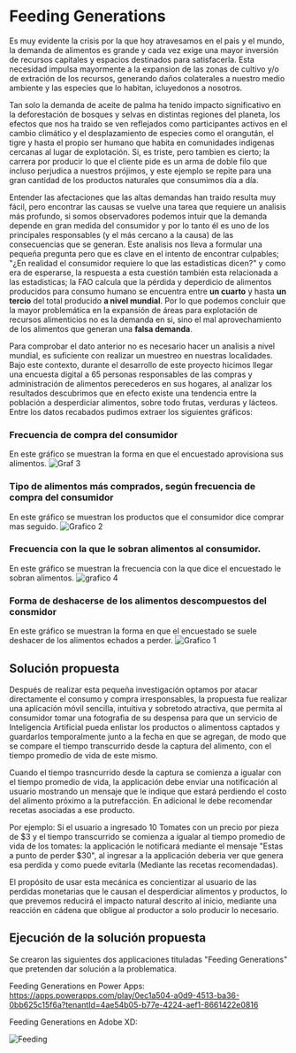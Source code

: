 # Feeding Generations

Es muy evidente la crisis por la que hoy atravesamos en el pais y el mundo, la demanda de alimentos es grande y cada vez exige una mayor inversión de recursos capitales y espacios
destinados para satisfacerla. Esta necesidad impulsa mayormente a la expansion de las zonas de cultivo y/o de extración de los recursos, generando daños colaterales a nuestro medio ambiente y las especies que lo habitan, icluyedonos a nosotros.

Tan solo la demanda de aceite de palma ha tenido impacto significativo en la deforestación de bosques y selvas en distintas regiones del planeta, los efectos que nos ha traido se ven reflejados como participantes activos en el cambio climático y el desplazamiento de especies como el orangután, el tigre y hasta el propio ser humano que habita en comunidades indigenas cercanas al lugar de explotación. Si, es triste, pero tambien es cierto; la carrera por producir lo que el cliente pide es un arma de doble filo que incluso perjudica a nuestros prójimos, y este ejemplo se repite para una gran cantidad de los productos naturales que consumimos día a día.

Entender las afectaciones que las altas demandas han traido resulta muy fácil, pero encontrar las causas se vuelve una tarea que requiere un analisis más profundo, si somos observadores podemos intuir que la demanda depende en gran medida del consumidor y por lo tanto él es uno de los principales responsables (y el más cercano a la causa) de las consecuencias que se generan. Este analisis nos lleva a formular una pequeña pregunta pero que es clave en el intento de encontrar culpables; "¿En realidad el consumidor requiere lo que las estadisticas dicen?" y como era de esperarse, la respuesta a esta cuestión también esta relacionada a las estadisticas; la FAO calcula que la pérdida y deperdicio de alimentos producidos para consumo humano se encuentra entre **un
cuarto** y hasta **un tercio** del total producido **a nivel mundial**. Por lo que podemos concluir que la mayor problemática en la expansión de áreas para explotación de recursos alimenticios no es la demanda en si, sino el mal aprovechamiento de los alimentos que generan una **falsa demanda**.

Para comprobar el dato anterior no es necesario hacer un analisis a nivel mundial, es suficiente con realizar un muestreo en nuestras localidades. Bajo este contexto, durante el desarrollo de este proyecto hicimos llegar una encuesta digital a 65 personas responsables de las compras y administración de alimentos perecederos en sus hogares, al analizar los resultados descubrimos que en efecto existe una tendencia entre la población a desperdiciar alimentos, sobre todo frutas, verduras y lácteos. Entre los datos recabados pudimos extraer los siguientes gráficos:

### Frecuencia de compra del consumidor
En este gráfico se muestran la forma en que el encuestado aprovisiona sus alimentos.
![Graf 3](https://user-images.githubusercontent.com/71684155/98471168-20039b00-21b0-11eb-904c-380b79e10562.jpeg)

### Tipo de alimentos más comprados, según frecuencia de compra del consumidor
En este gráfico se muestran los productos que el consumidor dice comprar mas seguido.
![Grafico 2](https://user-images.githubusercontent.com/71684155/98471038-42e17f80-21af-11eb-9ab7-576bd2344af2.jpeg)

### Frecuencia con la que le sobran alimentos al consumidor.
En este gráfico se muestran la frecuencia con la que dice el encuestado le sobran alimentos.
![grafico 4](https://user-images.githubusercontent.com/71684155/98471381-673e5b80-21b1-11eb-8a55-4e674781d6fd.jpeg)

### Forma de deshacerse de los alimentos descompuestos del consmidor
En este gráfico se muestran la forma en que el encuestado se suele deshacer de los alimentos echados a perder.
![Grafico 1](https://user-images.githubusercontent.com/71684155/98470303-5807df80-21aa-11eb-8f67-13ac9e836703.jpeg)

## Solución propuesta

Después de realizar esta pequeña investigación optamos por atacar directamente el consumo y compra irresponsables, la propuesta fue realizar una aplicación móvil sencilla, intuitiva y sobretodo atractiva, que permita al consumidor tomar una fotografia de su despensa para que un servicio de Inteligencia Artificial pueda enlistar los productos o alimentoss captados y guardarlos temporalmente junto a la fecha en que se agregan, de modo que se compare el tiempo transcurrido desde la captura del alimento, con el tiempo promedio de vida de este mismo.

Cuando el tiempo trasncurrido desde la captura se comienza a igualar con el tiempo promedio de vida, la applicación debe enviar una notificación al usuario mostrando un mensaje que le indique que estará perdiendo el costo del alimento próximo a la putrefacción. En adicional le debe recomendar recetas asociadas a ese producto.

Por ejemplo: Si el usuario a ingresado 10 Tomates con un precio por pieza de $3 y el tiempo transcurrido se comienza a igualar al tiempo promedio de vida de los tomates: la applicación le notificará mediante el mensaje "Estas a punto de perder $30", al ingresar a la applicación deberia ver que genera esa perdida y como puede evitarla (Mediante las recetas recomendadas).

El propósito de usar esta mecánica es concientizar al usuario de las perdidas monetarias que le causan el desperdiciar alimentos y productos, lo que prevemos reducirá el impacto natural descrito al inicio, mediante una reacción en cádena que obligue al productor a solo producir lo necesario.

## Ejecución de la solución propuesta

Se crearon las siguientes dos applicaciones tituladas "Feeding Generations" que pretenden dar solución a la problematica.

Feeding Generations en Power Apps: https://apps.powerapps.com/play/0ec1a504-a0d9-4513-ba36-0bb625c15f6a?tenantId=4ae54b05-b77e-4224-aef1-8661422e0816

Feeding Generations en Adobe XD:

![Feeding](https://user-images.githubusercontent.com/71684155/98472452-d0759d00-21b8-11eb-8178-950d5292f9fe.jpeg)



